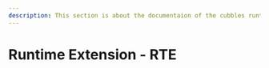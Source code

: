```yaml
---
description: This section is about the documentaion of the cubbles runtime extension.
---
```


# Runtime Extension - RTE



